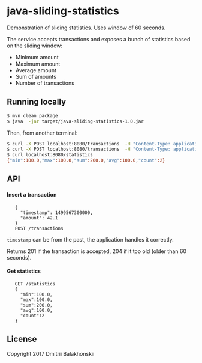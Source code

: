 # java-sliding-statistics

Demonstration of sliding statistics. Uses window of 60 seconds.

The service accepts transactions and exposes a bunch of statistics based on the sliding window:

* Minimum amount
* Maximum amount
* Average amount
* Sum of amounts
* Number of transactions

## Running locally

```sh
$ mvn clean package
$ java  -jar target/java-sliding-statistics-1.0.jar
```

Then, from another terminal:

```sh
$ curl -X POST localhost:8080/transactions  -H "Content-Type: application/json" -d"{\"timestamp\": \"$(date +%s)000\", \"amount\": 100}"
$ curl -X POST localhost:8080/transactions  -H "Content-Type: application/json" -d"{\"timestamp\": \"$(date +%s)000\", \"amount\": 100}"
$ curl localhost:8080/statistics
{"min":100.0,"max":100.0,"sum":200.0,"avg":100.0,"count":2}
```

## API

#### Insert a transaction
```
   {
     "timestamp": 1499567300000,
     "amount": 42.1
   }
   POST /transactions
```
`timestamp` can be from the past, the application handles it correctly.

Returns 201 if the transaction is accepted, 204 if it too old (older than 60 seconds).

#### Get statistics

```
   GET /statistics
   {
     "min":100.0,
     "max":100.0,
     "sum":200.0,
     "avg":100.0,
     "count":2
   }
```

## License

Copyright 2017 Dmitrii Balakhonskii
